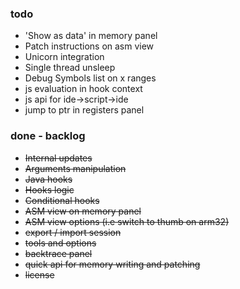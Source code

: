 ### todo
* 'Show as data' in memory panel
* Patch instructions on asm view
* Unicorn integration
* Single thread unsleep
* Debug Symbols list on x ranges
* js evaluation in hook context
* js api for ide->script->ide
* jump to ptr in registers panel

### done - backlog
* ~~Internal updates~~
* ~~Arguments manipulation~~
* ~~Java hooks~~
* ~~Hooks logic~~
* ~~Conditional hooks~~
* ~~ASM view on memory panel~~
* ~~ASM view options (i.e switch to thumb on arm32)~~
* ~~export / import session~~
* ~~tools and options~~
* ~~backtrace panel~~
* ~~quick api for memory writing and patching~~
* ~~license~~

